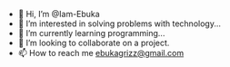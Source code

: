 - 👋 Hi, I’m @Iam-Ebuka
- 👀 I’m interested in solving problems with technology...
- 🌱 I’m currently learning programming...
- 💞️ I’m looking to collaborate on a project.
- 📫 How to reach me ebukagrizz@gmail.com

<!---
Iam-Ebuka/Iam-Ebuka is a ✨ special ✨ repository because its `README.md` (this file) appears on your GitHub profile.
You can click the Preview link to take a look at your changes.
--->
